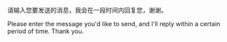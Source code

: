 请输入您要发送的消息，我会在一段时间内回复您，谢谢。

Please enter the message you'd like to send, and I'll reply within a certain period of time. Thank you.
